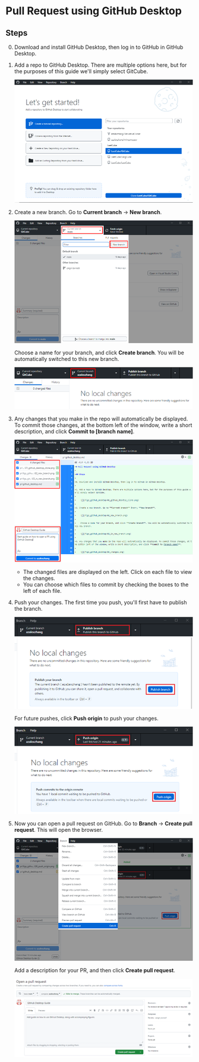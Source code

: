 # Pull Request using GitHub Desktop

## Steps

0. Download and install GitHub Desktop, then log in to GitHub in GitHub Desktop.

1. Add a repo to GitHub Desktop. There are multiple options here, but for the purposes of this guide we'll simply select GitCube.

    ![](figs/github_desktop/01_github_desktop_clone.png)

2. Create a new branch. Go to **Current branch** &rarr; **New branch**.

    ![](figs/github_desktop/02_new_branch.png)

    Choose a name for your branch, and click **Create branch**. You will be automatically switched to this new branch.

    ![](figs/github_desktop/03_in_new_branch.png)

3. Any changes that you make in the repo will automatically be displayed. To commit those changes, at the bottom left of the window, write a short description, and click **Commit to [branch name]**.

    ![](figs/github_desktop/04_changes.png)

    - The changed files are displayed on the left. Click on each file to view the changes.
    - You can choose which files to commit by checking the boxes to the left of each file.

4. Push your changes. The first time you push, you'll first have to publish the branch.

    ![](figs/github_desktop/05_publish_branch.png)

    For future pushes, click **Push origin** to push your changes.

    ![](figs/github_desktop/06_push_origin.png)

5. Now you can open a pull request on GitHub. Go to **Branch** &rarr; **Create pull request**. This will open the browser.

    ![](figs/github_desktop/07_create_pr.png)

    Add a description for your PR, and then click **Create pull request**.

    ![](figs/github_desktop/08_pr_description.png)
